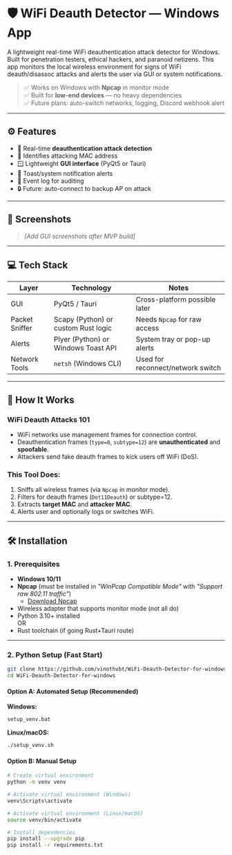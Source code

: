 # 🛡️ WiFi Deauth Detector — Windows App

A lightweight real-time WiFi deauthentication attack detector for Windows. Built for penetration testers, ethical hackers, and paranoid netizens. This app monitors the local wireless environment for signs of WiFi deauth/disassoc attacks and alerts the user via GUI or system notifications.

> ✅ Works on Windows with **Npcap** in monitor mode  
> ✅ Built for **low-end devices** — no heavy dependencies  
> ✅ Future plans: auto-switch networks, logging, Discord webhook alert

---

## ⚙️ Features

- 🚨 Real-time **deauthentication attack detection**
- 🧠 Identifies attacking MAC address
- 🪟 Lightweight **GUI interface** (PyQt5 or Tauri)
- 🔔 Toast/system notification alerts
- 📄 Event log for auditing
- 🔒 Future: auto-connect to backup AP on attack

---

## 📸 Screenshots

> *[Add GUI screenshots after MVP build]*

---

## 💻 Tech Stack

| Layer          | Technology     | Notes                          |
|----------------|----------------|--------------------------------|
| GUI            | PyQt5 / Tauri  | Cross-platform possible later  |
| Packet Sniffer | Scapy (Python) or custom Rust logic | Needs `Npcap` for raw access     |
| Alerts         | Plyer (Python) or Windows Toast API | System tray or pop-up alerts     |
| Network Tools  | `netsh` (Windows CLI) | Used for reconnect/network switch |

---

## 🧠 How It Works

### WiFi Deauth Attacks 101

- WiFi networks use management frames for connection control.
- Deauthentication frames (`type=0`, `subtype=12`) are **unauthenticated** and **spoofable**.
- Attackers send fake deauth frames to kick users off WiFi (DoS).

### This Tool Does:

1. Sniffs all wireless frames (via `Npcap` in monitor mode).
2. Filters for deauth frames (`Dot11Deauth`) or subtype=12.
3. Extracts **target MAC** and **attacker MAC**.
4. Alerts user and optionally logs or switches WiFi.

---

## 🛠️ Installation

### 1. Prerequisites

- **Windows 10/11**
- **Npcap** (must be installed in *"WinPcap Compatible Mode"* with *"Support raw 802.11 traffic"*)
  - [Download Npcap](https://npcap.com/#download)
- Wireless adapter that supports monitor mode (not all do)
- Python 3.10+ installed  
  OR  
- Rust toolchain (if going Rust+Tauri route)

---

### 2. Python Setup (Fast Start)

```bash
git clone https://github.com/vinothvbt/WiFi-Deauth-Detector-for-windows.git
cd WiFi-Deauth-Detector-for-windows
```

#### Option A: Automated Setup (Recommended)

**Windows:**
```cmd
setup_venv.bat
```

**Linux/macOS:**
```bash
./setup_venv.sh
```

#### Option B: Manual Setup

```bash
# Create virtual environment
python -m venv venv

# Activate virtual environment (Windows)
venv\Scripts\activate

# Activate virtual environment (Linux/macOS)
source venv/bin/activate

# Install dependencies
pip install --upgrade pip
pip install -r requirements.txt
